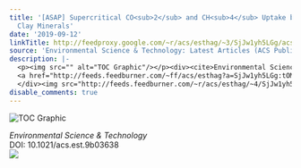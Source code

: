 ```yaml
---
title: '[ASAP] Supercritical CO<sub>2</sub> and CH<sub>4</sub> Uptake by Illite-Smectite
  Clay Minerals'
date: '2019-09-12'
linkTitle: http://feedproxy.google.com/~r/acs/esthag/~3/SjJw1yh5LGg/acs.est.9b03638
source: 'Environmental Science & Technology: Latest Articles (ACS Publications)'
description: |-
  <p><img src="" alt="TOC Graphic"/></p><div><cite>Environmental Science & Technology</cite></div><div>DOI: 10.1021/acs.est.9b03638</div><div class="feedflare">
  <a href="http://feeds.feedburner.com/~ff/acs/esthag?a=SjJw1yh5LGg:tOMY9Q0Ew94:yIl2AUoC8zA"><img src="http://feeds.feedburner.com/~ff/acs/esthag?d=yIl2AUoC8zA" border="0"></img></a>
  </div><img src="http://feeds.feedburner.com/~r/acs/esthag/~4/SjJw1yh5LGg" height="1" width="1" ...
disable_comments: true
---
```

<p><img src="" alt="TOC Graphic"/></p><div><cite>Environmental Science & Technology</cite></div><div>DOI: 10.1021/acs.est.9b03638</div><div class="feedflare">
<a href="http://feeds.feedburner.com/~ff/acs/esthag?a=SjJw1yh5LGg:tOMY9Q0Ew94:yIl2AUoC8zA"><img src="http://feeds.feedburner.com/~ff/acs/esthag?d=yIl2AUoC8zA" border="0"></img></a>
</div><img src="http://feeds.feedburner.com/~r/acs/esthag/~4/SjJw1yh5LGg" height="1" width="1" ...